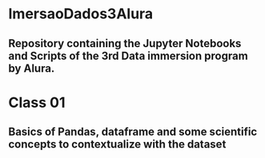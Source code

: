 # ImersaoDados3Alura
Repository containing the Jupyter Notebooks and Scripts of the 3rd Data immersion program by Alura.
---
# Class 01
Basics of Pandas, dataframe and some scientific concepts to contextualize with the dataset
---
